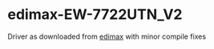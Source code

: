 # edimax-EW-7722UTN_V2

Driver as downloaded from [edimax](https://www.edimax.com/edimax/download/download/data/edimax/global/download/for_home/wireless_adapters/wireless_adapters_n300/ew-7612uan_v2) with minor compile fixes
